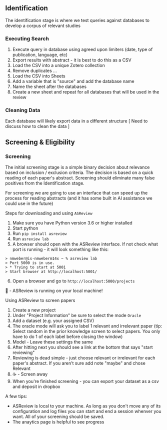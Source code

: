 ## Identification
The identification stage is where we test queries against databases to develop a corpus of relevant studies 

### Executing Search
1. Execute query in database using agreed upon limiters (date, type of publication, language, etc)
2. Export results with abstract - it is best to do this as a CSV
3. Load the CSV into a unique Zotero collection
4. Remove duplicates ... 
5. Load the CSV into Sheets
6. Add a variable that is "source" and add the database name
7. Name the sheet after the databases
8. Create a new sheet and repeat for all databases that will be used in the review

### Cleaning Data
Each database will likely export data in a different structure
[ Need to discuss how to clean the data ]

## Screening & Eligibility 

### Screening
The initial screening stage is a simple binary decision about relevance based on inclusion / exclusion criteria. The decision is based on a quick reading of each paper's abstract.
Screening should eliminate many false positives from the Identification stage.

For screening we are going to use an interface that can speed up the process for reading abstracts (and it has some built in AI assistance we could use in the future)

Steps for downloading and using `ASReview`
1. Make sure you have Python version 3.6 or higher installed
2. Start python
3. Run `pip install asreview`
4. Run `asreview lab`
5. A browser should open with the ASReview interface. If not check what port is running - it will look something like this:

```
> nmweber@is-nmweberm14x ~ % asreview lab
> Port 5000 is in use.
> * Trying to start at 5001
> Start browser at http://localhost:5001/
```

6. Open a browser and go to `http://localhost:5000/projects`

🎉 - ASReview is running on your local machine!

Using ASReview to screen papers
1. Create a new project
2. Under "Project Information" be sure to select the mode `Oracle`
3. Add a dataset (e.g. your assigned CSV)
4. The oracle mode will ask you to label 1 relevant and irrelevant paper (tip: Select random in the prior knowledge screen to select papers. You only have to do 1 of each label before closing the window)
5. Model - Leave these settings the same
6. After hitting next you should see a link at the bottom that says "start reviewing"
6. Reviewing is dead simple - just choose relevant or irrelevant for each paper's abstract. If you aren't sure add note "maybe" and chose Relevant
7. ☕️ - Screen away
7. When you're finished screening - you can export your dataset as a csv and deposit in dropbox

A few tips:
- ASReview is local to your machine. As long as you don't move any of its configuration and log files you can start and end a session whenver you want. All of your screening should be saved.
- The anaytics page is helpful to see progress
